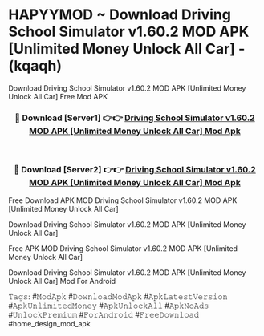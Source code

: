 # HAPYYMOD ~ Download Driving School Simulator v1.60.2 MOD APK [Unlimited Money Unlock All Car] - (kqaqh)
Download Driving School Simulator v1.60.2 MOD APK [Unlimited Money Unlock All Car] Free Mod APK

<div align="center">
<h3>🔴 Download [Server1] 👉👉 <a href="https://apk-comot.site?title=Driving_School_Simulator_v1.60.2_MOD_APK_[Unlimited_Money_Unlock_All_Car]">Driving School Simulator v1.60.2 MOD APK [Unlimited Money Unlock All Car] Mod Apk</a></h3><br>

<h3>🔴 Download [Server2] 👉👉 <a href="https://apk-comot.site?title=Driving_School_Simulator_v1.60.2_MOD_APK_[Unlimited_Money_Unlock_All_Car]">Driving School Simulator v1.60.2 MOD APK [Unlimited Money Unlock All Car] Mod Apk</a></h3>
</div>


Free Download APK MOD Driving School Simulator v1.60.2 MOD APK [Unlimited Money Unlock All Car]

Download Driving School Simulator v1.60.2 MOD APK [Unlimited Money Unlock All Car] 

Free APK MOD Driving School Simulator v1.60.2 MOD APK [Unlimited Money Unlock All Car] 

Download Driving School Simulator v1.60.2 MOD APK [Unlimited Money Unlock All Car] Mod For Android

𝚃𝚊𝚐𝚜: #𝙼𝚘𝚍𝙰𝚙𝚔 #𝙳𝚘𝚠𝚗𝚕𝚘𝚊𝚍𝙼𝚘𝚍𝙰𝚙𝚔 #𝙰𝚙𝚔𝙻𝚊𝚝𝚎𝚜𝚝𝚅𝚎𝚛𝚜𝚒𝚘𝚗 #𝙰𝚙𝚔𝚄𝚗𝚕𝚒𝚖𝚒𝚝𝚎𝚍𝙼𝚘𝚗𝚎𝚢 #𝙰𝚙𝚔𝚄𝚗𝚕𝚘𝚌𝚔𝙰𝚕𝚕 #𝙰𝚙𝚔𝙽𝚘𝙰𝚍𝚜 #𝚄𝚗𝚕𝚘𝚌𝚔𝙿𝚛𝚎𝚖𝚒𝚞𝚖 #𝙵𝚘𝚛𝙰𝚗𝚍𝚛𝚘𝚒𝚍 #𝙵𝚛𝚎𝚎𝙳𝚘𝚠𝚗𝚕𝚘𝚊𝚍 #home_design_mod_apk